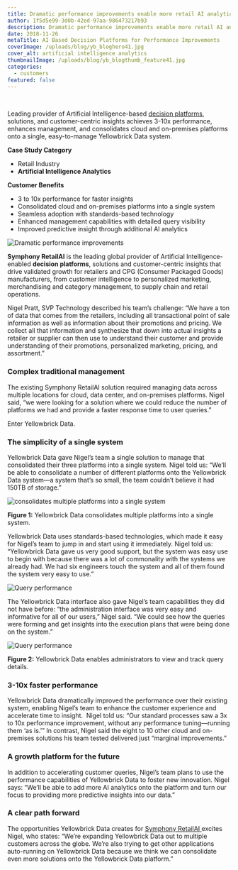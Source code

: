 ```yaml
---
title: Dramatic performance improvements enable more retail AI analytics
author: 1f5d5e99-3d0b-42ed-97aa-986473217b93
description: Dramatic performance improvements enable more retail AI analytics
date: 2018-11-26
metaTitle: AI Based Decision Platforms for Performance Improvements
coverImage: /uploads/blog/yb_bloghero41.jpg
cover_alt: artificial intelligence analytics
thumbnailImage: /uploads/blog/yb_blogthumb_feature41.jpg
categories:
  - customers
featured: false
---
```

<BaseWistia id="08aecxpoow" />
<br />

Leading provider of Artificial Intelligence-based [decision platforms](https://www.yellowbrick.com/go/case-study-symphony-ai/), solutions, and customer-centric insights achieves 3-10x performance, enhances management, and consolidates cloud and on-premises platforms onto a single, easy-to-manage Yellowbrick Data system.

**Case Study Category**

* Retail Industry
* **Artificial Intelligence Analytics**

**Customer Benefits**

* 3 to 10x performance for faster insights
* Consolidated cloud and on-premises platforms into a single system
* Seamless adoption with standards-based technology
* Enhanced management capabilities with detailed query visibility
* Improved predictive insight through additional AI analytics

![Dramatic performance improvements](/uploads/blog-Symphony-Quote-1-1024x512.jpg "Dramatic performance improvements")

**Symphony RetailAI** is the leading global provider of Artificial Intelligence-enabled **decision platforms**, solutions and customer-centric insights that drive validated growth for retailers and CPG (Consumer Packaged Goods) manufacturers, from customer intelligence to personalized marketing, merchandising and category management, to supply chain and retail operations.

Nigel Pratt, SVP Technology described his team’s challenge: “We have a ton of data that comes from the retailers, including all transactional point of sale information as well as information about their promotions and pricing. We collect all that information and synthesize that down into actual insights a retailer or supplier can then use to understand their customer and provide understanding of their promotions, personalized marketing, pricing, and assortment.”

### Complex traditional management

The existing Symphony RetailAI solution required managing data across multiple locations for cloud, data center, and on-premises platforms. Nigel said, “we were looking for a solution where we could reduce the number of platforms we had and provide a faster response time to user queries.”

Enter Yellowbrick Data.

### The simplicity of a single system

Yellowbrick Data gave Nigel’s team a single solution to manage that consolidated their three platforms into a single system. Nigel told us: “We’ll be able to consolidate a number of different platforms onto the Yellowbrick Data system—a system that’s so small, the team couldn’t believe it had 150TB of storage.”

![consolidates multiple platforms into a single system](/uploads/blog-Symphony-Blog-diagram-1-1024x512.jpg "consolidates multiple platforms into a single system")

**Figure 1:** Yellowbrick Data consolidates multiple platforms into a single system.

Yellowbrick Data uses standards-based technologies, which made it easy for Nigel’s team to jump in and start using it immediately. Nigel told us: “Yellowbrick Data gave us very good support, but the system was easy use to begin with because there was a lot of commonality with the systems we already had. We had six engineers touch the system and all of them found the system very easy to use.”

![Query performance](/uploads/blog-Ease-of-use-1024x514.png "Query performance")

The Yellowbrick Data interface also gave Nigel’s team capabilities they did not have before: “the administration interface was very easy and informative for all of our users,” Nigel said. “We could see how the queries were forming and get insights into the execution plans that were being done on the system.”

![Query performance](/uploads/blog-Yellowbrick-SMC-Query-Details-Plan-1024x591-1024x591.png "Query performance")

**Figure 2:** Yellowbrick Data enables administrators to view and track query details.

### 3-10x faster performance

Yellowbrick Data dramatically improved the performance over their existing system, enabling Nigel’s team to enhance the customer experience and accelerate time to insight.  Nigel told us: “Our standard processes saw a 3x to 10x performance improvement, without any performance tuning—running them ‘as is.’” In contrast, Nigel said the eight to 10 other cloud and on-premises solutions his team tested delivered just “marginal improvements.”

### A growth platform for the future

In addition to accelerating customer queries, Nigel’s team plans to use the performance capabilities of Yellowbrick Data to foster new innovation. Nigel says: “We’ll be able to add more AI analytics onto the platform and turn our focus to providing more predictive insights into our data.”

### A clear path forward

The opportunities Yellowbrick Data creates for [Symphony RetailAI ](https://www.yellowbrick.com/resources/case-studies/symphony-retail-ai/)excites Nigel, who states: “We’re expanding Yellowbrick Data out to multiple customers across the globe. We’re also trying to get other applications auto-running on Yellowbrick Data because we think we can consolidate even more solutions onto the Yellowbrick Data platform.”